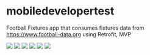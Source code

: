 # mobiledevelopertest
Football Fixtures app that consumes fixtures data from https://www.football-data.org using Retrofit, MVP

![](images/TodaysFixtures.png)
![](images/Competitions.png)
![](images/Ligue1Taeam.png)
![](images/Ligue1Fixtures.png)
![](images/Ligue1Team.png)
![](images/Ligue1Popup.png)
